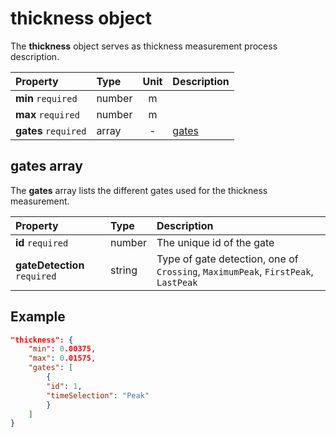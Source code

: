 # **thickness** object

The **thickness** object serves as thickness measurement process description.

| Property             | Type   | Unit | Description           |
| :------------------- | :----- | :--: | :-------------------- |
| **min** `required`   | number |  m   |                       |
| **max** `required`   | number |  m   |                       |
| **gates** `required` | array  |  -   | [gates](#gates-array) |


## **gates** array

The **gates** array lists the different gates used for the thickness measurement. 

| Property                     | Type   | Description                                                                       |
| :--------------------------- | :----- | :-------------------------------------------------------------------------------- |
| **id** `required`            | number | The unique id of the gate                                                         |
| **gateDetection** `required` | string | Type of gate detection, one of `Crossing`, `MaximumPeak`, `FirstPeak`, `LastPeak` |

## Example

```json
"thickness": {
    "min": 0.00375,
    "max": 0.01575,
    "gates": [
        {
        "id": 1,
        "timeSelection": "Peak"
        }
    ]
}
```

